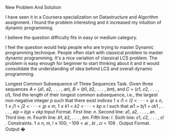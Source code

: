 New Problem And Solution

I have seen it in a Coursera specialization on Datastructure and Algorithm assignment.
I found the problem interesting and it increased my intuition of dynamic programming.

I believe the question difficulty fits in easy or medium category.

I feel the question would help people who are trying to master Dynamic programming technique. People often
start with classical problem to master dynamic programming. It's a nice variation of classical LCS problem.
The problem is easy enough for beginner to start thinking about it and it would consolidate the understanding 
of idea behind LCS and overall dynamic programming.

Longest Common Subsequence of Three Sequences
Task. Given three sequences 𝐴 = (𝑎1, 𝑎2, . . . , 𝑎𝑛), 𝐵 = (𝑏1, 𝑏2, . . . , 𝑏𝑚), and 𝐶 = (𝑐1, 𝑐2, . . . , 𝑐𝑙), find the
length of their longest common subsequence, i.e., the largest non-negative integer 𝑝 such that there
exist indices 1 ≤ 𝑖1 < 𝑖2 < · · · < 𝑖𝑝 ≤ 𝑛, 1 ≤ 𝑗1 < 𝑗2 < · · · < 𝑗𝑝 ≤ 𝑚, 1 ≤ 𝑘1 < 𝑘2 < · · · < 𝑘𝑝 ≤ 𝑙 such
that 𝑎𝑖1 = 𝑏𝑗1 = 𝑐𝑘1
, . . . , 𝑎𝑖𝑝 = 𝑏𝑗𝑝 = 𝑐𝑘𝑝
Input Format. First line: 𝑛. Second line: 𝑎1, 𝑎2, . . . , 𝑎𝑛. Third line: 𝑚. Fourth line: 𝑏1, 𝑏2, . . . , 𝑏𝑚. Fifth line:
𝑙. Sixth line: 𝑐1, 𝑐2, . . . , 𝑐𝑙
.
Constraints. 1 ≤ 𝑛, 𝑚, 𝑙 ≤ 100; −109 < 𝑎𝑖
, 𝑏𝑖
, 𝑐𝑖 < 109
.
Output Format. Output �